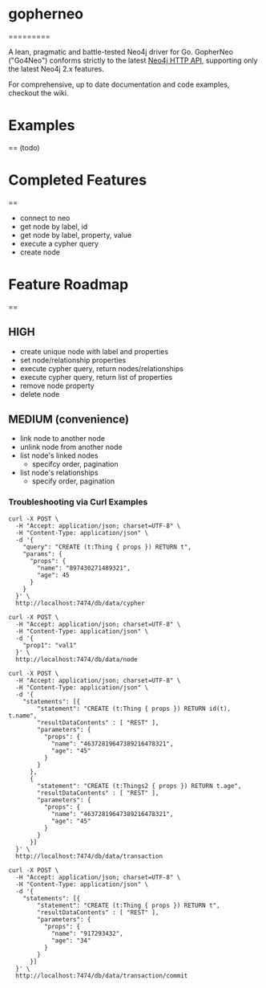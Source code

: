 # gopherneo
=========

A lean, pragmatic and battle-tested Neo4j driver for Go. GopherNeo ("Go4Neo") conforms strictly to the latest [Neo4j HTTP API](http://docs.neo4j.org/chunked/stable/rest-api.html), supporting only the latest Neo4j 2.x features. 

For comprehensive, up to date documentation and code examples, checkout the wiki. 

# Examples
==
(todo)

# Completed Features
==
* connect to neo
* get node by label, id
* get node by label, property, value
* execute a cypher query
* create node

# Feature Roadmap
==
## HIGH
* create unique node with label and properties
* set node/relationship properties
* execute cypher query, return nodes/relationships
* execute cypher query, return list of properties
* remove node property
* delete node

## MEDIUM (convenience)
* link node to another node
* unlink node from another node
* list node's linked nodes
   - specifcy order, pagination
* list node's relationships
   - specify order, pagination

### Troubleshooting via Curl Examples

````
curl -X POST \
  -H "Accept: application/json; charset=UTF-8" \
  -H "Content-Type: application/json" \
  -d '{
    "query": "CREATE (t:Thing { props }) RETURN t",
    "params": {
      "props": {
        "name": "897430271489321",
        "age": 45
      }
    }
  }' \
  http://localhost:7474/db/data/cypher

curl -X POST \
  -H "Accept: application/json; charset=UTF-8" \
  -H "Content-Type: application/json" \
  -d '{
    "prop1": "val1"
  }' \
  http://localhost:7474/db/data/node

curl -X POST \
  -H "Accept: application/json; charset=UTF-8" \
  -H "Content-Type: application/json" \
  -d '{
    "statements": [{ 
        "statement": "CREATE (t:Thing { props }) RETURN id(t), t.name",
        "resultDataContents" : [ "REST" ],
        "parameters": {
          "props": {
            "name": "46372819647389216478321",
            "age": "45"
          }
        }
      },
      { 
        "statement": "CREATE (t:Things2 { props }) RETURN t.age",
        "resultDataContents" : [ "REST" ],
        "parameters": {
          "props": {
            "name": "46372819647389216478321",
            "age": "45"
          }
        }
      }]
  }' \
  http://localhost:7474/db/data/transaction
  
curl -X POST \
  -H "Accept: application/json; charset=UTF-8" \
  -H "Content-Type: application/json" \
  -d '{
    "statements": [{ 
        "statement": "CREATE (t:Thing { props }) RETURN t",
        "resultDataContents" : [ "REST" ],
        "parameters": {
          "props": {
            "name": "917293432",
            "age": "34"
          }
        }
      }]
  }' \
  http://localhost:7474/db/data/transaction/commit


 ````


